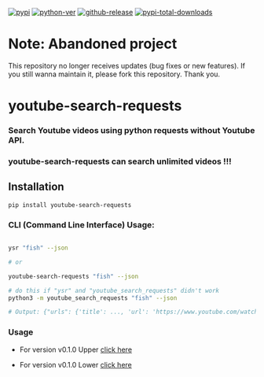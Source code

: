 [![pypi](https://img.shields.io/pypi/v/youtube-search-requests?style=plastic&logo=appveyor)](https://pypi.org/project/youtube-search-requests)
[![python-ver](https://img.shields.io/pypi/pyversions/youtube-search-requests?style=plastic&logo=appveyor)](https://pypi.org/project/youtube-search-requests)
[![github-release](https://img.shields.io/github/v/release/trollfist20/youtube-search-requests?style=plastic&logo=appveyor)](https://github.com/trollfist20/youtube-search-requests/releases)
[![pypi-total-downloads](https://img.shields.io/pypi/dm/youtube-search-requests?label=DOWNLOADS&style=plastic&logo=appveyor)](https://pypi.org/project/youtube-search-requests)

# Note: Abandoned project

This repository no longer receives updates (bug fixes or new features). If you still wanna maintain it, please fork this repository. Thank you.

# youtube-search-requests
### Search Youtube videos using python requests without Youtube API.
### youtube-search-requests can search unlimited videos !!!

## Installation
```
pip install youtube-search-requests
```

### CLI (Command Line Interface) Usage:
```bash

ysr "fish" --json

# or

youtube-search-requests "fish" --json

# do this if "ysr" and "youtube_search_requests" didn't work
python3 -m youtube_search_requests "fish" --json

# Output: {"urls": {'title': ..., 'url': 'https://www.youtube.com/watch?v=0gT8Ty0ClHc', thumbnails: [...], ...}}

```

### Usage

- For version v0.1.0 Upper [click here](https://github.com/mansuf/youtube-search-requests/blob/main/docs/v0.1.0%20upper/Usage.md)

- For version v0.1.0 Lower [click here](https://github.com/mansuf/youtube-search-requests/blob/main/docs/v0.1.0%20lower/Usage.md)
